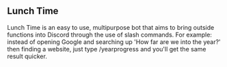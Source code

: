 ## Lunch Time
Lunch Time is an easy to use, multipurpose bot that aims to bring outside functions into Discord through the use of slash commands.
For example: instead of opening Google and searching up 'How far are we into the year?' then finding a website, just type /yearprogress and you'll get the same result quicker.
